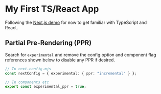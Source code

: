 # My First TS/React App

Following the [Next.js demo](https://nextjs.org/learn/dashboard-app) for now to get familiar with TypeScript and React.

## Partial Pre-Rendering (PPR)

Search for `experimental` and remove the config option and component flag references shown below to disable any PPR if desired.

```ts
// In next.config.mjs
const nextConfig = { experimental: { ppr: "incremental" } };

// In components etc
export const experimental_ppr = true;
```
